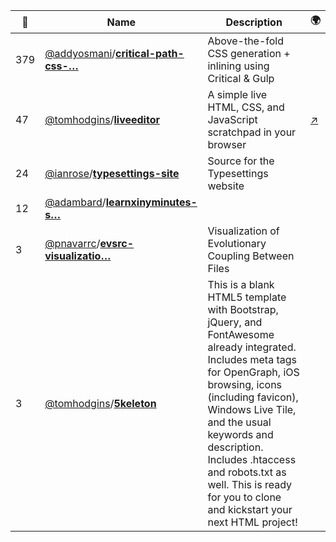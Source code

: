 |:star2: | Name | Description | 🌍|
|---|---|---|---|
|379|[@addyosmani](https://github.com/addyosmani)/[**critical-path-css-…**](https://github.com/addyosmani/critical-path-css-demo)|Above-the-fold CSS generation + inlining using Critical & Gulp||
|47|[@tomhodgins](https://github.com/tomhodgins)/[**liveeditor**](https://github.com/tomhodgins/liveeditor)|A simple live HTML, CSS, and JavaScript scratchpad in your browser|[:arrow_upper_right:](http://staticresource.com/editor)|
|24|[@ianrose](https://github.com/ianrose)/[**typesettings-site**](https://github.com/ianrose/typesettings-site)|Source for the Typesettings website||
|12|[@adambard](https://github.com/adambard)/[**learnxinyminutes-s…**](https://github.com/adambard/learnxinyminutes-site)|||
|3|[@pnavarrc](https://github.com/pnavarrc)/[**evsrc-visualizatio…**](https://github.com/pnavarrc/evsrc-visualization)|Visualization of Evolutionary Coupling Between Files||
|3|[@tomhodgins](https://github.com/tomhodgins)/[**5keleton**](https://github.com/tomhodgins/5keleton)|This is a blank HTML5 template with Bootstrap, jQuery, and FontAwesome already integrated. Includes meta tags for OpenGraph, iOS browsing, icons (including favicon), Windows Live Tile, and the usual keywords and description. Includes .htaccess and robots.txt as well. This is ready for you to clone and kickstart your next HTML project!||

